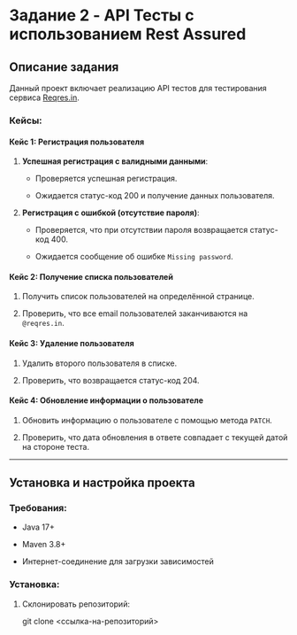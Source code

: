 # Задание 2 - API Тесты с использованием Rest Assured

## Описание задания

Данный проект включает реализацию API тестов для тестирования сервиса [Reqres.in](https://reqres.in/).


### Кейсы:


#### Кейс 1: Регистрация пользователя

1. **Успешная регистрация с валидными данными**:
   
   - Проверяется успешная регистрация.
     
   - Ожидается статус-код 200 и получение данных пользователя.


2. **Регистрация с ошибкой (отсутствие пароля)**:
   
   - Проверяется, что при отсутствии пароля возвращается статус-код 400.
     
   - Ожидается сообщение об ошибке `Missing password`.


#### Кейс 2: Получение списка пользователей

1. Получить список пользователей на определённой странице.
   
2. Проверить, что все email пользователей заканчиваются на `@reqres.in`.
   

#### Кейс 3: Удаление пользователя

1. Удалить второго пользователя в списке.
   
2. Проверить, что возвращается статус-код 204.
   

#### Кейс 4: Обновление информации о пользователе

1. Обновить информацию о пользователе с помощью метода `PATCH`.
   
2. Проверить, что дата обновления в ответе совпадает с текущей датой на стороне теста.


---


## Установка и настройка проекта

### Требования:

- Java 17+
  
- Maven 3.8+
  
- Интернет-соединение для загрузки зависимостей


### Установка:

1. Склонировать репозиторий:

   git clone <ссылка-на-репозиторий>
